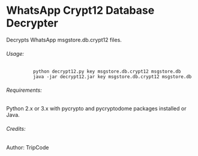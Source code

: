 # WhatsApp Crypt12 Database Decrypter
Decrypts WhatsApp msgstore.db.crypt12 files.

###### Usage:

              python decrypt12.py key msgstore.db.crypt12 msgstore.db   
              java -jar decrypt12.jar key msgstore.db.crypt12 msgstore.db  
  
###### Requirements:
  
 Python 2.x or 3.x with pycrypto and pycryptodome packages installed or Java.
  
###### Credits:
 Author: TripCode
